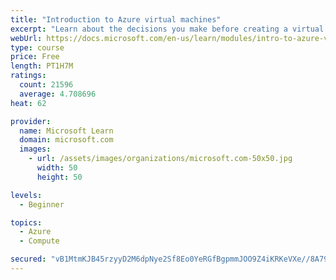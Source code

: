 ```yaml
---
title: "Introduction to Azure virtual machines"
excerpt: "Learn about the decisions you make before creating a virtual machine, the options to create and manage the VM, and the extensions and services you use to manage your VM."
webUrl: https://docs.microsoft.com/en-us/learn/modules/intro-to-azure-virtual-machines/
type: course
price: Free
length: PT1H7M
ratings:
  count: 21596
  average: 4.708696
heat: 62

provider:
  name: Microsoft Learn
  domain: microsoft.com
  images:
    - url: /assets/images/organizations/microsoft.com-50x50.jpg
      width: 50
      height: 50

levels:
  - Beginner

topics:
  - Azure
  - Compute

secured: "vB1MtmKJB45rzyyD2M6dpNye2Sf8Eo0YeRGfBgpmmJOO9Z4iKRKeVXe//8A79MU4nrL0CJfdqRlLm61byaEW2eBcXwCLiJUSd55xpx5E4uwvPkboGhHb9QbiPpWTw+MeAQM6c8/ZP+Zpe6cm1PzCxFdm9Py5nxyPtOEguAU4M5UbIG6kav+W/Pd89YtuRzTd9X9+OHRbpmohI+++2XZMY/VsrqjO+pORm4S/msbuzAyDbmQZa/XpxRxAx4MtLHlC8MlmL7CIR6MDjG1yq6sg6mDkLOX0xnfl4Vj5pdVi0Ic4R+RCH/jxLYyEkcEdW4TzS5i9AHCriuxbTQRe9CQ95HD0Y2SpCy1D3K3eEWKh4ZrQEUhkTStef+HGsx6Rot4fT4MKI2x6Xk79zRpk7h82Fob6AqvTisYUHSRwlU7dRKgEg4qIOMw3kSrSUcWYy7FL;XojE7iLZpuCDxF8lj2nUTA=="
---
```


